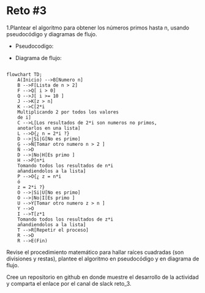 # Reto #3

1.Plantear el algoritmo para obtener los números primos hasta n, usando pseudocódigo y diagramas de flujo.

- Pseudocodigo:
    
- Diagrama de flujo:

```mermaid

flowchart TD;
    A(Inicio) -->B[Numero n]
    B -->F[Lista de n > 2]
    F -->Q[ i > 0]
    Q -->J[ i >= 10 ]
    J -->K[z > n]
    K -->C[2*i 
    Multiplicando 2 por todos los valores 
    de i]
    C -->L[Los resultados de 2*i son numeros no primos,
    anotarlos en una lista] 
    L -->D{¿ n = 2*i ?}
    D -->|Si|G[No es primo]
    G -->Ñ[Tomar otro numero n > 2 ]
    Ñ -->D
    D -->|No|H[Es primo ]
    H -->P[n*i
    Tomando todos los resultados de n*i
    añandiendolos a la lista]
    P -->O{¿ z = n*i
    ó
    z = 2*i ?}
    O -->|Si|U[No es primo]
    O -->|No|I[Es primo ]
    U -->Y[Tomar otro numero z > n ]
    Y -->O
    I -->T[z*1
    Tomando todos los resultados de z*i
    añandiendolos a la lista]
    T -->R[Repetir el proceso]
    R -->D
    R -->E(Fin)
```


Revise el procedimiento matemático para hallar raíces cuadradas (son divisiones y restas), plantee el algoritmo en pseudocódigo y en diagrama de flujo.

Cree un repositorio en github en donde muestre el desarrollo de la actividad y comparta el enlace por el canal de slack reto_3.

